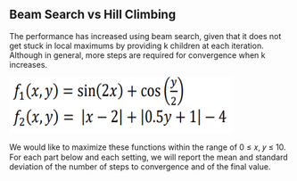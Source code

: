 ## Beam Search vs Hill Climbing
The performance has increased using beam search, given that it does not get stuck in local maximums by providing k children at each iteration. Although in general, more steps are required for convergence when k
increases. 

<img src="Formulas.png"  width="400" height="100"/>

We would like to maximize these functions within the range of 0 ≤ 𝑥, 𝑦 ≤ 10. For each part below and each setting, we will report the mean and standard deviation of the number of steps to convergence and of the final value.



